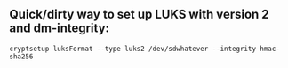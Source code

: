 ## Quick/dirty way to set up LUKS with version 2 and dm-integrity:

`cryptsetup luksFormat --type luks2 /dev/sdwhatever --integrity hmac-sha256`
